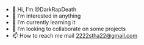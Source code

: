 - 👋 Hi, I’m @DarkRapDeath
- 👀 I’m interested in anything
- 🌱 I’m currently learning it
- 💞️ I’m looking to collaborate on some projects
- 📫 How to reach me mail 2222stha22@gmail.com

<!---
DarkRapDeath/DarkRapDeath is a ✨ special ✨ repository because its `README.md` (this file) appears on your GitHub profile.
You can click the Preview link to take a look at your changes.
--->
